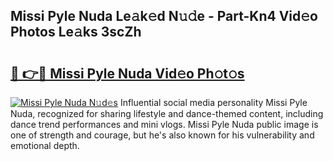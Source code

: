 ## Missi Pyle Nuda Le𝚊k𝚎d N𝚞𝚍e - Part-Kn4 Vid𝚎o Photos Le𝚊ks 3scZh

# <h2><a href="http://fbdo7oz.evod.top/?m=Missi+Pyle+Nuda">🔗 👉🔴 Missi Pyle Nuda Vid𝚎o Ph𝚘t𝚘s</a></h2>

[![Missi Pyle Nuda N𝚞d𝚎s](https://i.imgur.com/8V9OHl7.gif)](http://fbdo7oz.evod.top/?m=Missi+Pyle+Nuda)
Influential social media personality Missi Pyle Nuda, recognized for sharing lifestyle and dance-themed content, including dance trend performances and mini vlogs. Missi Pyle Nuda public image is one of strength and courage, but he's also known for his vulnerability and emotional depth. 
